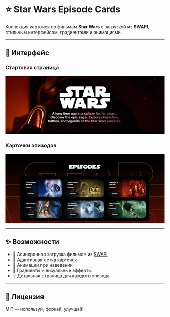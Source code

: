 # ⭐️ Star Wars Episode Cards

Коллекция карточек по фильмам **Star Wars** с загрузкой из **SWAPI**, стильным интерфейсом, градиентами и анимациями.

---

## 📸 Интерфейс
### Стартовая страница
![Стартовая страница](assets/screenshot1.jpg)

### Карточки эпизодов
![Карточки эпизодов](assets/screenshot2.jpg)

---

## ✨ Возможности

- 🔄 Асинхронная загрузка фильмов из [SWAPI](https://www.swapi.tech/)
- 🎨 Адаптивная сетка карточек
- 🌠 Анимации при наведении
- 🌈 Градиенты и визуальные эффекты
- 💡 Детальная страница для каждого эпизода

---

## 📜 Лицензия

MIT — используй, форкай, улучшай!
